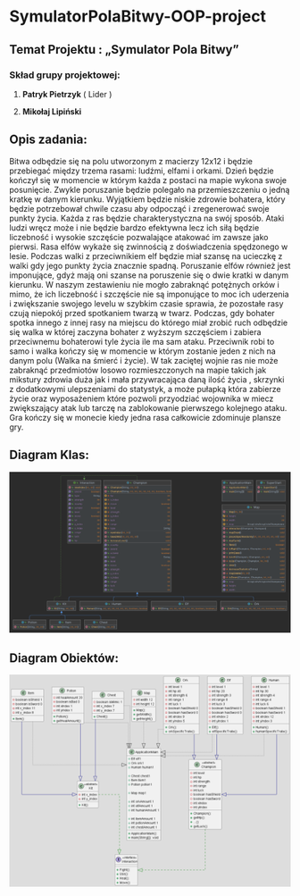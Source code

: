 # SymulatorPolaBitwy-OOP-project
## Temat Projektu : „Symulator Pola Bitwy”

### Skład grupy projektowej:

1. **Patryk Pietrzyk** ( Lider )

2. **Mikołaj Lipiński**

## Opis zadania:
Bitwa odbędzie się na polu utworzonym z macierzy 12x12 i będzie przebiegać między trzema
rasami: ludźmi, elfami i orkami. Dzień będzie kończył się w momencie w którym każda z
postaci na mapie wykona swoje posunięcie. Zwykle poruszanie będzie polegało na
przemieszczeniu o jedną kratkę w danym kierunku. Wyjątkiem będzie niskie zdrowie
bohatera, który będzie potrzebował chwile czasu aby odpocząć i zregenerować swoje punkty
życia. Każda z ras będzie charakterystyczna na swój sposób. Ataki ludzi wręcz może i nie
będzie bardzo efektywna lecz ich siłą będzie liczebność i wysokie szczęście pozwalające
atakować im zawsze jako pierwsi. Rasa elfów wykaże się zwinnością z doświadczenia
spędzonego w lesie. Podczas walki z przeciwnikiem elf będzie miał szansę na ucieczkę z walki
gdy jego punkty życia znacznie spadną. Poruszanie elfów również jest imponujące, gdyż mają
oni szanse na poruszenie się o dwie kratki w danym kierunku. W naszym zestawieniu nie
mogło zabraknąć potężnych orków i mimo, że ich liczebność i szczęście nie są imponujące to
moc ich uderzenia i zwiększanie swojego levelu w szybkim czasie sprawia, że pozostałe rasy
czują niepokój przed spotkaniem twarzą w twarz. Podczas, gdy bohater spotka innego z innej
rasy na miejscu do którego miał zrobić ruch odbędzie się walka w której zaczyna bohater z
wyższym szczęściem i zabiera przeciwnemu bohaterowi tyle życia ile ma sam ataku.
Przeciwnik robi to samo i walka kończy się w momencie w którym zostanie jeden z nich na
danym polu (Walka na śmierć i życie). W tak zaciętej wojnie ras nie może zabraknąć
przedmiotów losowo rozmieszczonych na mapie takich jak mikstury zdrowia duża jak i mała
przywracająca daną ilość życia , skrzynki z dodatkowymi ulepszeniami do statystyk, a może
pułapką która zabierze życie oraz wyposażeniem które pozwoli przyodziać wojownika w
miecz zwiększający atak lub tarczę na zablokowanie pierwszego kolejnego ataku. Gra kończy
się w monecie kiedy jedna rasa całkowicie zdominuje plansze gry.

## Diagram Klas:
![DiagramKlas](DiagramKlasNew.png)
## Diagram Obiektów:
![DiagramObiektow](DiagramObiektow.png)
